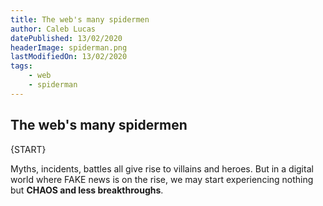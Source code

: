 ```yaml
---
title: The web's many spidermen
author: Caleb Lucas
datePublished: 13/02/2020
headerImage: spiderman.png
lastModifiedOn: 13/02/2020
tags: 
    - web
    - spiderman
---
```


## The web's many spidermen

{START}

Myths, incidents, battles all give rise to villains and heroes. But in a digital world where FAKE news is on the rise, we may start experiencing nothing but **CHAOS and less breakthroughs**.